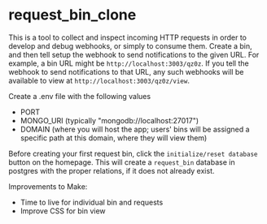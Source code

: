# request_bin_clone 

This is a tool to collect and inspect incoming HTTP requests
in order to develop and debug webhooks, or simply to consume them. Create a bin, and then tell setup the webhook to send notifications to the given URL. For example, a bin URL might be `http://localhost:3003/qz0z`. If you tell the webhook to send notifications to that URL, any such webhooks will be available to view at `http://localhost:3003/qz0z/view`.

Create a .env file with the following values
- PORT
- MONGO_URI (typically "mongodb://localhost:27017")
- DOMAIN (where you will host the app; users' bins will be assigned a specific path at this domain, where they will view them)

Before creating your first request bin, click the `initialize/reset database` button on the homepage. This will create a `request_bin` database in postgres with the proper relations, if it does not already exist.

Improvements to Make:
- Time to live for individual bin and requests
- Improve CSS for bin view